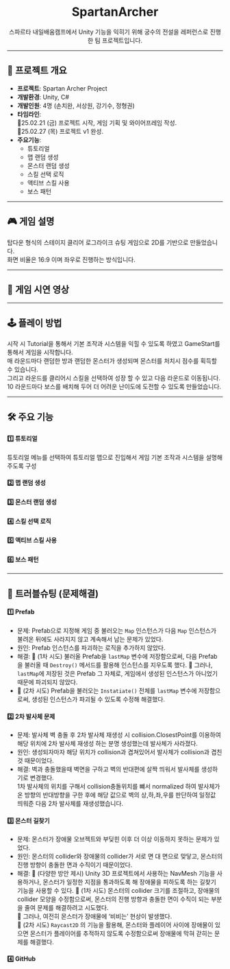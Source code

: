 <div align="center">

# SpartanArcher
스파르타 내일배움캠프에서 Unity 기능을 익히기 위해 궁수의 전설을 레퍼런스로 진행한 팀 프로젝트입니다.

</div>
  
----
  
## 📌 프로젝트 개요
- **프로젝트**: Spartan Archer Project  
- **개발환경**: Unity, C#  
- **개발인원**: 4명 (손치완, 서상원, 강기수, 정형권)  
- **타임라인**:  
  🔹25.02.21 (금) 프로젝트 시작, 게임 기획 및 와이어프레임 작성.  
  🔹25.02.27 (목) 프로젝트 v1 완성.  
- **주요기능**:  
  - 튜토리얼 
  - 맵 랜덤 생성 
  - 몬스터 랜덤 생성 
  - 스킬 선택 로직 
  - 액티브 스킬 사용 
  - 보스 패턴 
----
  
## 🎮 게임 설명
탑다운 형식의 스테이지 클리어 로그라이크 슈팅 게임으로 2D를 기반으로 만들었습니다.  
화면 비율은 16:9 이며 좌우로 진행하는 방식입니다. 


----

## 🎥 게임 시연 영상


----
  
## 🕹️ 플레이 방법
시작 시 Tutorial을 통해서 기본 조작과 시스템을 익힐 수 있도록 하였고 GameStart를 통해서 게임을 시작합니다.  
매 라운드마다 랜덤한 방과 랜덤한 몬스터가 생성되며 몬스터를 처치시 점수를 획득할 수 있습니다.  
그리고 라운드를 클리어시 스킬을 선택하여 성장 할 수 있고 다음 라운드로 이동됩니다.  
10 라운드마다 보스를 배치해 두어 더 어려운 난이도에 도전할 수 있도록 만들었습니다.

----
  
## 🛠️ 주요 기능
#### 1️⃣ 튜토리얼 
튜토리얼 메뉴를 선택하여 튜토리얼 맵으로 진입해서 게임 기본 조작과 시스템을 설명해주도록 구성

#### 2️⃣ 맵 랜덤 생성

#### 3️⃣ 몬스터 랜덤 생성 

#### 4️⃣ 스킬 선택 로직 

#### 5️⃣ 액티브 스킬 사용 

#### 6️⃣ 보스 패턴 

----
  
## 🚀 트러블슈팅 (문제해결)
#### 1️⃣ Prefab
- 문제: Prefab으로 지정해 게임 중 불러오는 `Map` 인스턴스가 다음 `Map` 인스턴스가 불려온 뒤에도 사라지지 않고 계속해서 남는 문제가 있었다.
- 원인: Prefab 인스턴스를 파괴하는 로직을 추가하지 않았다.
- 해결: 🔵 (1차 시도) 불러올 Prefab을 `lastMap` 변수에 저장함으로써, 다음 Prefab을 불러올 때 `Destroy()` 메서드를 활용해 인스턴스를 지우도록 했다. 🔵 그러나, `lastMap`에 저장된 것은 Prefab 그 자체로, 게임에서 생성된 인스턴스가 아니었기 때문에 파괴되지 않았다.
-  🔵 (2차 시도) Prefab을 불러오는 `Instatiate()` 전체를 `lastMap` 변수에 저장함으로써, 생성된 인스턴스가 파괴될 수 있도록 수정해 해결했다.  
#### 2️⃣ 2차 발사체 문제
- 문제: 발사체 벽 충돌 후 2차 발사체 재생성 시 collision.ClosestPoint를 이용하여 해당 위치에 2차 발사체 재생성 하는 분명 생성했는데 발사체가 사라졌다.
- 원인:  생성되자마자 해당 위치가 collision과 겹쳐있어서 발사체가 collision과 겹친 것 때문이었다.
- 해결: 벽과 충돌했을때 벽면을 구하고 벽의 반대편에 살짝 띄워서 발사체를 생성하기로 변경했다.  
1차 발사체의 위치를 구해서 collision충돌위치를 뺴서 normalized 하여 발사체가 온 방향의 반대방향을 
구한 후에 해당 값으로 벽의 상,하,좌,우를 판단하여 일정값 띄워준 다음 2차 발사체를 재생성했습니다.  
#### 3️⃣ 몬스터 길찾기
- 문제: 몬스터가 장애물 오브젝트와 부딪힌 이후 더 이상 이동하지 못하는 문제가 있었다.
- 원인: 몬스터의 collider와 장애물의 collider가 서로 면 대 면으로 맞닿고, 몬스터의 진행 방향이 충돌한 면과 수직이기 때문이었다.
- 해결: 🔵 (다양한 방안 제시) Unity 3D 프로젝트에서 사용하는 NavMesh 기능을 사용하거나, 몬스터가 일정한 지점을 통과하도록 해 장애물을 피하도록 하는 길찾기 기능을 사용할 수 있다. 🔵 (1차 시도) 몬스터의 collider 크기를 조절하고, 장애물의 collider 모양을 수정함으로써, 몬스터의 진행 방향과 충돌한 면이 수직이 되는 부분을 줄여 문제를 해결하려고 시도했다.  
  🔵 그러나, 여전히 몬스터가 장애물에 ‘비비는’ 현상이 발생했다.  
  🔵 (2차 시도) `Raycast2D` 의 기능을 활용해, 몬스터와 플레이어 사이에 장애물이 있으면 몬스터가 플레이어를 추적하지 않도록 수정함으로써 장애물에 막혀 갇히는 문제를 해결했다.  
#### 4️⃣ GitHub

